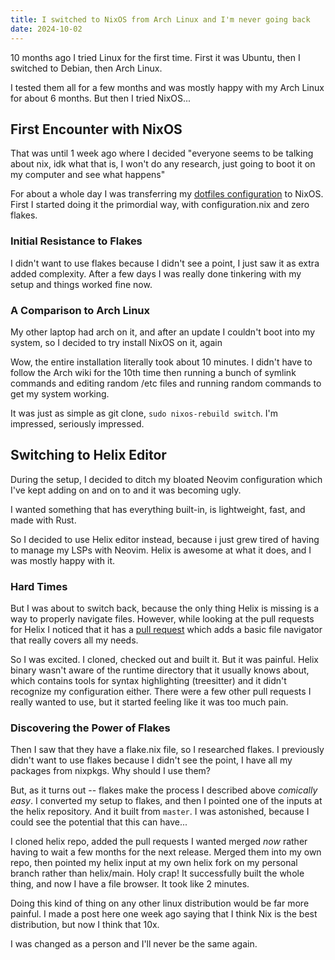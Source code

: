```yaml
---
title: I switched to NixOS from Arch Linux and I'm never going back
date: 2024-10-02
---
```


10 months ago I tried Linux for the first time. First it was Ubuntu, then I switched to Debian, then Arch Linux.

<!--more-->

I tested them all for a few months and was mostly happy with my Arch Linux for about 6 months. But then I tried NixOS...

## First Encounter with NixOS

That was until 1 week ago where I decided "everyone seems to be talking about nix, idk what that is, I won't do any research, just going to boot it on my computer and see what happens"

For about a whole day I was transferring my [dotfiles configuration](https://github.com/nikitarevenco/dotfiles) to NixOS. First I started doing it the primordial way, with configuration.nix and zero flakes.

### Initial Resistance to Flakes

I didn't want to use flakes because I didn't see a point, I just saw it as extra added complexity. After a few days I was really done tinkering with my setup and things worked fine now.

### A Comparison to Arch Linux

My other laptop had arch on it, and after an update I couldn't boot into my system, so I decided to try install NixOS on it, again

Wow, the entire installation literally took about 10 minutes. I didn't have to follow the Arch wiki for the 10th time then running a bunch of symlink commands and editing random /etc files and running random commands to get my system working.

It was just as simple as git clone, `sudo nixos-rebuild switch`. I'm impressed, seriously impressed.

## Switching to Helix Editor

During the setup, I decided to ditch my bloated Neovim configuration which I've kept adding on and on to and it was becoming ugly.

I wanted something that has everything built-in, is lightweight, fast, and made with Rust.

So I decided to use Helix editor instead, because i just grew tired of having to manage my LSPs with Neovim. Helix is awesome at what it does, and I was mostly happy with it.

### Hard Times

But I was about to switch back, because the only thing Helix is missing is a way to properly navigate files. However, while looking at the pull requests for Helix I noticed that it has a [pull request](https://github.com/helix-editor/helix/pull/11285) which adds a basic file navigator that really covers all my needs.

So I was excited. I cloned, checked out and built it. But it was painful. Helix binary wasn't aware of the runtime directory that it usually knows about, which contains tools for syntax highlighting (treesitter) and it didn't recognize my configuration either. There were a few other pull requests I really wanted to use, but it started feeling like it was too much pain.

### Discovering the Power of Flakes

Then I saw that they have a flake.nix file, so I researched flakes. I previously didn't want to use flakes because I didn't see the point, I have all my packages from nixpkgs. Why should I use them?

But, as it turns out -- flakes make the process I described above _comically easy_. I converted my setup to flakes, and then I pointed one of the inputs at the helix repository. And it built from `master`. I was astonished, because I could see the potential that this can have...

I cloned helix repo, added the pull requests I wanted merged _now_ rather having to wait a few months for the next release. Merged them into my own repo, then pointed my helix input at my own helix fork on my personal branch rather than helix/main. Holy crap! It successfully built the whole thing, and now I have a file browser. It took like 2 minutes.

Doing this kind of thing on any other linux distribution would be far more painful. I made a post here one week ago saying that I think Nix is the best distribution, but now I think that 10x.

I was changed as a person and I'll never be the same again.
